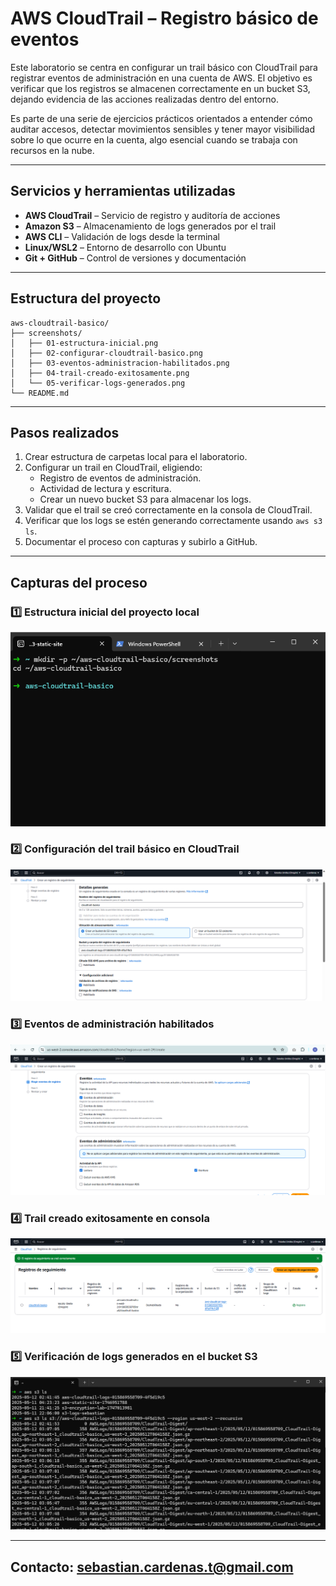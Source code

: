 # AWS CloudTrail – Registro básico de eventos

Este laboratorio se centra en configurar un trail básico con CloudTrail para registrar eventos de administración en una cuenta de AWS. El objetivo es verificar que los registros se almacenen correctamente en un bucket S3, dejando evidencia de las acciones realizadas dentro del entorno.

Es parte de una serie de ejercicios prácticos orientados a entender cómo auditar accesos, detectar movimientos sensibles y tener mayor visibilidad sobre lo que ocurre en la cuenta, algo esencial cuando se trabaja con recursos en la nube.


---

## Servicios y herramientas utilizadas

- **AWS CloudTrail** – Servicio de registro y auditoría de acciones
- **Amazon S3** – Almacenamiento de logs generados por el trail
- **AWS CLI** – Validación de logs desde la terminal
- **Linux/WSL2** – Entorno de desarrollo con Ubuntu
- **Git + GitHub** – Control de versiones y documentación

---

## Estructura del proyecto

```plaintext
aws-cloudtrail-basico/
├── screenshots/
│   ├── 01-estructura-inicial.png
│   ├── 02-configurar-cloudtrail-basico.png
│   ├── 03-eventos-administracion-habilitados.png
│   ├── 04-trail-creado-exitosamente.png
│   └── 05-verificar-logs-generados.png
└── README.md
```

---

## Pasos realizados

1. Crear estructura de carpetas local para el laboratorio.
2. Configurar un trail en CloudTrail, eligiendo:
   - Registro de eventos de administración.
   - Actividad de lectura y escritura.
   - Crear un nuevo bucket S3 para almacenar los logs.
3. Validar que el trail se creó correctamente en la consola de CloudTrail.
4. Verificar que los logs se estén generando correctamente usando `aws s3 ls`.
5. Documentar el proceso con capturas y subirlo a GitHub.

---

## Capturas del proceso

### 1️⃣ Estructura inicial del proyecto local
![Estructura inicial](screenshots/01-estructura-inicial.png)

### 2️⃣ Configuración del trail básico en CloudTrail
![Configurar CloudTrail](screenshots/02-configurar-cloudtrail-basico.png)

### 3️⃣ Eventos de administración habilitados
![Eventos de administración](screenshots/03-eventos-administracion-habilitados.png)

### 4️⃣ Trail creado exitosamente en consola
![Trail creado](screenshots/04-trail-creado-exitosamente.png)

### 5️⃣ Verificación de logs generados en el bucket S3
![Verificar logs](screenshots/05-verificar-logs-generados.png)


---

## Contacto: [sebastian.cardenas.t@gmail.com](mailto:sebastian.cardenas.t@gmail.com)
